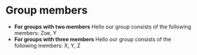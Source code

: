 # Group members

* **For groups with two members** Hello our group consists of the following members: Zoe, Y
* **For groups with three members** Hello our group consists of the following members: X, Y, Z
